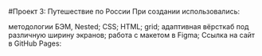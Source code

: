 #Проект 3: Путешествие по России
При создании использовались:

методологии БЭМ, Nested;
CSS;
HTML;
grid;
адаптивная вёрсткаб под различную ширину экранов;
работа с макетом в Figma;
Ссылка на сайт в GitHub Pages:
